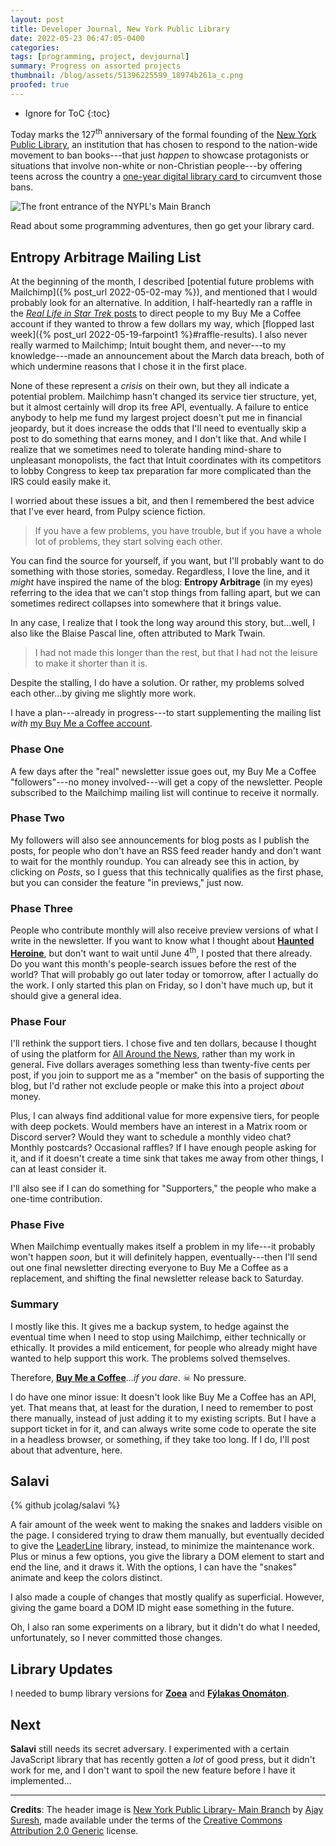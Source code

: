 ```yaml
---
layout: post
title: Developer Journal, New York Public Library
date: 2022-05-23 06:47:05-0400
categories:
tags: [programming, project, devjournal]
summary: Progress on assorted projects
thumbnail: /blog/assets/51396225599_18974b261a_c.png
proofed: true
---
```


* Ignore for ToC
{:toc}

Today marks the 127<sup>th</sup> anniversary of the formal founding of the [New York Public Library](https://en.wikipedia.org/wiki/New_York_Public_Library), an institution that has chosen to respond to the nation-wide movement to ban books---that just *happen* to showcase protagonists or situations that involve non-white or non-Christian people---by offering teens across the country a [one-year digital library card <i class="fas fa-copyright"></i>](https://www.nypl.org/spotlight/books-for-all) to circumvent those bans.

![The front entrance of the NYPL's Main Branch](/blog/assets/51396225599_18974b261a_c.png "I wanted a picture with the lions, forgetting how small and far apart they sit, relative to the space...")

Read about some programming adventures, then go get your library card.

## Entropy Arbitrage Mailing List

At the beginning of the month, I described [potential future problems with Mailchimp]({% post_url 2022-05-02-may %}), and mentioned that I would probably look for an alternative.  In addition, I half-heartedly ran a raffle in the [*Real Life in Star Trek* posts](/blog/tag/startrek) to direct people to my Buy Me a Coffee account if they wanted to throw a few dollars my way, which [flopped last week]({% post_url 2022-05-19-farpoint1 %}#raffle-results).  I also never really warmed to Mailchimp; Intuit bought them, and never---to my knowledge---made an announcement about the March data breach, both of which undermine reasons that I chose it in the first place.

None of these represent a *crisis* on their own, but they all indicate a potential problem.  Mailchimp hasn't changed its service tier structure, yet, but it almost certainly will drop its free API, eventually.  A failure to entice anybody to help me fund my largest project doesn't put me in financial jeopardy, but it does increase the odds that I'll need to eventually skip a post to do something that earns money, and I don't like that.  And while I realize that we sometimes need to tolerate handing mind-share to unpleasant monopolists, the fact that Intuit coordinates with its competitors to lobby Congress to keep tax preparation far more complicated than the IRS could easily make it.

I worried about these issues a bit, and then I remembered the best advice that I've ever heard, from Pulpy science fiction.

 > If you have a few problems, you have trouble, but if you have a whole lot of problems, they start solving each other.

You can find the source for yourself, if you want, but I'll probably want to do something with those stories, someday.  Regardless, I love the line, and it *might* have inspired the name of the blog:  **Entropy Arbitrage** (in my eyes) referring to the idea that we can't stop things from falling apart, but we can sometimes redirect collapses into somewhere that it brings value.

In any case, I realize that I took the long way around this story, but...well, I also like the Blaise Pascal line, often attributed to Mark Twain.

 > I had not made this longer than the rest, but that I had not the leisure to make it shorter than it is.

Despite the stalling, I do have a solution.  Or rather, my problems solved each other...by giving me slightly more work.

I have a plan---already in progress---to start supplementing the mailing list *with* [my Buy Me a Coffee account](https://www.buymeacoffee.com/jcolag/).

### Phase One

A few days after the "real" newsletter issue goes out, my Buy Me a Coffee "followers"---no money involved---will get a copy of the newsletter.  People subscribed to the Mailchimp mailing list will continue to receive it normally.

### Phase Two

My followers will also see announcements for blog posts as I publish the posts, for people who don't have an RSS feed reader handy and don't want to wait for the monthly roundup.  You can already see this in action, by clicking on *Posts*, so I guess that this technically qualifies as the first phase, but you can consider the feature "in previews," just now.

### Phase Three

People who contribute monthly will also receive preview versions of what I write in the newsletter.  If you want to know what I thought about [**Haunted Heroine**](https://amzn.to/3wp5Gdb), but don't want to wait until June 4<sup>th</sup>, I posted that there already.  Do you want this month's people-search issues before the rest of the world?  That will probably go out later today or tomorrow, after I actually do the work.  I only started this plan on Friday, so I don't have much up, but it should give a general idea.

### Phase Four

I'll rethink the support tiers.  I chose five and ten dollars, because I thought of using the platform for [All Around the News](https://allaroundthe.news/), rather than my work in general. Five dollars averages something less than twenty-five cents per post, if you join to support me as a "member" on the basis of supporting the blog, but I'd rather not exclude people or make this into a project *about* money.

Plus, I can always find additional value for more expensive tiers, for people with deep pockets.  Would members have an interest in a Matrix room or Discord server?  Would they want to schedule a monthly video chat?  Monthly postcards?  Occasional raffles?  If I have enough people asking for it, and if it doesn't create a time sink that takes me away from other things, I can at least consider it.

I'll also see if I can do something for "Supporters," the people who make a one-time contribution.

### Phase Five

When Mailchimp eventually makes itself a problem in my life---it probably won't happen *soon*, but it will definitely happen, eventually---then I'll send out one final newsletter directing everyone to Buy Me a Coffee as a replacement, and shifting the final newsletter release back to Saturday.

### Summary

I mostly like this.  It gives me a backup system, to hedge against the eventual time when I need to stop using Mailchimp, either technically or ethically.  It provides a mild enticement, for people who already might have wanted to help support this work.  The problems solved themselves.

Therefore, [**Buy Me a Coffee**](https://www.buymeacoffee.com/jcolag)...*if you dare*. ☠ No pressure.

I do have one minor issue:  It doesn't look like Buy Me a Coffee has an API, yet.  That means that, at least for the duration, I need to remember to post there manually, instead of just adding it to my existing scripts.  But I have a support ticket in for it, and can always write some code to operate the site in a headless browser, or something, if they take too long.  If I do, I'll post about that adventure, here.

## Salavi

{% github jcolag/salavi %}

A fair amount of the week went to making the snakes and ladders visible on the page.  I considered trying to draw them manually, but eventually decided to give the [LeaderLine](https://anseki.github.io/leader-line/) library, instead, to minimize the maintenance work.  Plus or minus a few options, you give the library a DOM element to start and end the line, and it draws it.  With the options, I can have the "snakes" animate and keep the colors distinct.

I also made a couple of changes that mostly qualify as superficial.  However, giving the game board a DOM ID might ease something in the future.

Oh, I also ran some experiments on a library, but it didn't do what I needed, unfortunately, so I never committed those changes.

## Library Updates

I needed to bump library versions for [**Zoea**](https://github.com/jcolag/zoea) and [**Fýlakas Onomáton**](https://github.com/jcolag/fylakas-onomaton).

## Next

**Salavi** still needs its secret adversary.  I experimented with a certain JavaScript library that has recently gotten a *lot* of good press, but it didn't work for me, and I don't want to spoil the new feature before I have it implemented...

* * *

**Credits**:  The header image is [New York Public Library- Main Branch](https://www.flickr.com/photos/ajay_suresh/51396225599/) by [Ajay Suresh](https://www.flickr.com/photos/ajay_suresh/), made available under the terms of the [Creative Commons Attribution 2.0 Generic](https://creativecommons.org/licenses/by/2.0/) license.
